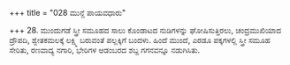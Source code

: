 +++
title = "028 ಮುನ್ದೆ ಪಾಯವಧಾರು"

+++
28. ಮುಂದುಗಡೆ ಸ್ತ್ರೀ ಸಮೂಹದ ಸಾಲು ಕೊಂಡಾಟದ ನುಡಿಗಳನ್ನು ಘೋಷಿಸುತ್ತಿರಲು, ಚಂದ್ರಮುಖಿಯಾದ ದ್ರೌಪದಿ, ಶ್ವೇತಕಮಲಕ್ಕೆ ಲಕ್ಷ್ಮಿ ಬರುವಂತೆ ಪಲ್ಲಕ್ಕಿಗೆ ಬಂದಳು. ಹಿಂದೆ ಮುಂದೆ, ಎರಡೂ ಪಕ್ಕಗಳಲ್ಲಿ ಸ್ತ್ರೀ ಸಮೂಹ ಸೇರಿತು, ರಣವಾದ್ಯ ನಗಾರಿ, ಭೇರಿಗಳ ಆಡಂಬರದ ಶಬ್ದ ಗಗನವನ್ನೂ ನಡುಗಿಸಿತು.